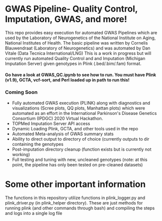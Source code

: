 # GWAS Pipeline- Quality Control, Imputation, GWAS, and more!
This repo provides easy execution for automated GWAS Pipelines which are used by the Laboratory of Neurogenetics of the National Institute on Aging, National Institutes of Health. The basic pipeline was written by Cornelis Blauwendraat (Laboratory of Neurogenetics) and was automated by Dan Vitale (Data Tecnica International/LNG) This is a work in progress but will currently run automated Quality Control and and Imputation (Michigan Imputation Server) given genotypes in Plink (.bed/.bim/.fam) format.

#### Go have a look at GWAS_QC.ipynb to see how to run. You must have Plink (v1.9), GCTA, vcf-sort, and Perl loaded up in path to run this!

### Coming Soon
- Fully automated GWAS execution (PLINK) along with diagnostics and visualizations (Scree plots, QQ plots, Manhattan plots) which were automated as an effort in the International Parkinson's Disease Genetics Consortium (IPDGC) 2020 Virtual Hackathon.
- TOPMed Imputation Server API access
- Dynamic Loading Plink, GCTA, and other tools used in the repo
- Automated Meta-analysis of GWAS summary stats
- Ability to direct output to directory of choice (currently outputs to dir containing the genotypes
- Post-imputation directory cleanup (function exists but is currently not working)
- Full testing and tuning with new, uncleaned genotypes (note: at this point, the pipeline has only been tested on pre-cleaned datasets)

# Some other important information
The functions in this repository utilize functions in plink_logger.py and plink_driver.py (in plink_helper directory). These are just methods for running plink (and other commands through bash) and compiling the steps and logs into a single log file
